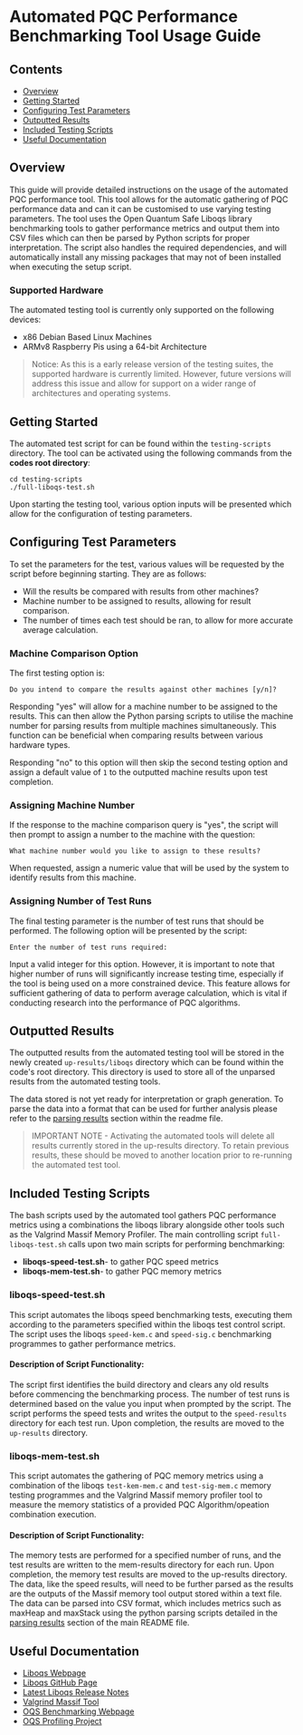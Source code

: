 # Automated PQC Performance Benchmarking Tool Usage Guide <!-- omit from toc --> 

## Contents <!-- omit from toc --> 
- [Overview](#overview)
- [Getting Started](#getting-started)
- [Configuring Test Parameters](#configuring-test-parameters)
- [Outputted Results](#outputted-results)
- [Included Testing Scripts](#included-testing-scripts)
- [Useful Documentation](#useful-documentation)


## Overview
This guide will provide detailed instructions on the usage of the automated PQC performance tool. This tool allows for the automatic gathering of PQC performance data and can it can be customised to use varying testing parameters. The tool uses the Open Quantum Safe Liboqs library benchmarking tools to gather performance metrics and output them into CSV files which can then be parsed by Python scripts for proper interpretation. The script also handles the required dependencies, and will automatically install any missing packages that may not of been installed when executing the setup script.

### Supported Hardware <!-- omit from toc --> 
The automated testing tool is currently only supported on the following devices:

- x86 Debian Based Linux Machines
- ARMv8 Raspberry Pis using a 64-bit Architecture

> Notice: As this is a early release version of the testing suites, the supported hardware is currently limited. However, future versions will address this issue and allow for support on a wider range of architectures and operating systems.

## Getting Started
The automated test script for can be found within the `testing-scripts` directory. The tool can be activated using the following commands from the **codes root directory**:

```
cd testing-scripts
./full-liboqs-test.sh
```

Upon starting the testing tool, various option inputs will be presented which allow for the configuration of testing parameters.

## Configuring Test Parameters
To set the parameters for the test, various values will be requested by the script before beginning starting. They are as follows:

- Will the results be compared with results from other machines?
- Machine number to be assigned to results, allowing for result comparison.
- The number of times each test should be ran, to allow for more accurate average calculation.

### Machine Comparison Option <!-- omit from toc --> 
The first testing option is:

```
Do you intend to compare the results against other machines [y/n]?
```

Responding "yes" will allow for a machine number to be assigned to the results. This can then allow the Python parsing scripts to utilise the machine number for parsing results from multiple machines simultaneously. This function can be beneficial when comparing results between various hardware types.

Responding "no" to this option will then skip the second testing option and assign a default value of `1` to the outputted machine results upon test completion.

### Assigning Machine Number <!-- omit from toc --> 
If the response to the machine comparison query is "yes", the script will then prompt to assign a number to the machine with the question:

```
What machine number would you like to assign to these results?
```

When requested, assign a numeric value that will be used by the system to identify results from this machine.

### Assigning Number of Test Runs <!-- omit from toc --> 
The final testing parameter is the number of test runs that should be performed. The following option will be presented by the script:

```
Enter the number of test runs required:
```

Input a valid integer for this option. However, it is important to note that higher number of runs will significantly increase testing time, especially if the tool is being used on a more constrained device. This feature allows for sufficient gathering of data to perform average calculation, which is vital if conducting research into the performance of PQC algorithms.

## Outputted Results
The outputted results from the automated testing tool will be stored in the newly created `up-results/liboqs` directory which can be found within the code's root directory. This directory is used to store all of the unparsed results from the automated testing tools. 

The data stored is not yet ready for interpretation or graph generation. To parse the data into a format that can be used for further analysis please refer to the [parsing results](../../README.md) section  within the readme file.

>IMPORTANT NOTE - Activating the automated tools will delete all results currently stored in the up-results directory. To retain previous results, these should be moved to another location prior to re-running the automated test tool.

## Included Testing Scripts
The bash scripts used by the automated tool gathers PQC performance metrics using a combinations the liboqs library alongside other tools such as the Valgrind Massif Memory Profiler. The main controlling script `full-liboqs-test.sh` calls upon two main scripts for performing benchmarking:

- **liboqs-speed-test.sh**- to gather PQC speed metrics
- **liboqs-mem-test.sh**- to gather PQC memory metrics

### liboqs-speed-test.sh <!-- omit from toc --> 
This script automates the liboqs speed benchmarking tests, executing them according to the parameters specified within the liboqs test control script. The script uses the liboqs `speed-kem.c` and `speed-sig.c` benchmarking programmes to gather performance metrics.

#### Description of Script Functionality:
The script first identifies the build directory and clears any old results before commencing the benchmarking process. The number of test runs is determined based on the value you input when prompted by the script. The script performs the speed tests and writes the output to the `speed-results` directory for each test run. Upon completion, the results are moved to the `up-results` directory.

### liboqs-mem-test.sh <!-- omit from toc --> 
This script automates the gathering of PQC memory metrics using a combination of the liboqs `test-kem-mem.c` and `test-sig-mem.c` memory testing programmes and the Valgrind Massif memory profiler tool to measure the memory statistics of a provided PQC Algorithm/opeation combination execution.

#### Description of Script Functionality:
The memory tests are performed for a specified number of runs, and the test results are written to the mem-results directory for each run. Upon completion, the memory test results are moved to the up-results directory. The data, like the speed results, will need to be further parsed as the results are the outputs of the Massif memory tool output stored within a text file. The data can be parsed into CSV format, which includes metrics such as maxHeap and maxStack using the python parsing scripts detailed in the [parsing results](../../README.md) section of the main README file.


## Useful Documentation
- [Liboqs Webpage](https://openquantumsafe.org/liboqs/)
- [Liboqs GitHub Page](https://github.com/open-quantum-safe/liboqs)
- [Latest Liboqs Release Notes](https://github.com/open-quantum-safe/liboqs/releases/tag/0.8.0)
- [Valgrind Massif Tool](http://valgrind.org/docs/manual/ms-manual.html)
- [OQS Benchmarking Webpage](https://openquantumsafe.org/benchmarking/)
- [OQS Profiling Project](https://openquantumsafe.org/benchmarking/)